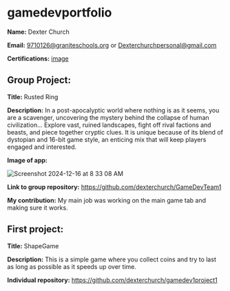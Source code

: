 # gamedevportfolio

**Name:** Dexter Church

**Email:** 9710126@graniteschools.org or Dexterchurchpersonal@gmail.com

**Certifications:**
[image](https://github.com/user-attachments/files/18152735/Dexter.Church_Game.Development.Fundamentals_12162024.pdf)

## **Group Project:**

**Title:** Rusted Ring

**Description:** In a post-apocalyptic world where nothing is as it seems, you are a scavenger, uncovering the mystery behind the collapse of human civilization… Explore vast, ruined landscapes, fight off rival factions and beasts, and piece together cryptic clues. It is unique because of its blend of dystopian and 16-bit game style, an enticing mix that will keep players engaged and interested. 

**Image of app:**

![Screenshot 2024-12-16 at 8 33 08 AM](https://github.com/user-attachments/assets/30bb2263-d267-4aab-8874-2a0277e4ad44)

**Link to group repository:** https://github.com/dexterchurch/GameDevTeam1

**My contribution:** My main job was working on the main game tab and making sure it works.

## **First project:** 

**Title:** ShapeGame

**Description:** This is a simple game where you collect coins and try to last as long as possible as it speeds up over time.

**Individual repository:** https://github.com/dexterchurch/gamedev1project1
